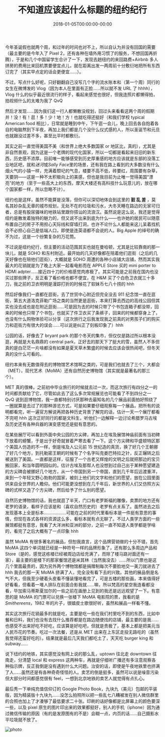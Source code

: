 ﻿---
title: 不知道应该起什么标题的纽约纪行
tags: [游记]
date: 2018-01-05T00:00:00-00:00
---

今年圣诞假也就两个周，和过年的时间也对不上，所以自认为并没有回国的需要（最主要的是今年入了 Pixel 2，还有各种在墙外用习惯了的服务，不想回国再折腾），于是和几个中国留学生合计了一下，发现去趟纽约的来回路费+Airbnb 多人拼房的费用比来回机票要便宜点儿，就在距离出发一两周前十分敷衍地把所有东西订完了（其实早点定的话会更便宜……）。

不过，写点什么好呢，只好翻翻自己没写几个字的流水账本和（第一个周）同行的女生在微博发的 Vlog（因为本人在里面有正脸……所以就不发 URL 了 hhhh），Vlog 什么的似乎最近很流行的样子，看起来感觉也很好，但我连照片都懒得拍，拍视频什么的太难为我了 QvQ

<!--truncate-->

然后才发现……因为我们这一行人都懒散没规划，回过头来看看这两个周的假期并！没！有！逛！多！少！地！方！也就吃得还挺好（和我们学校 typical American food 相比），日常就是睡到中午，下午逛一会儿，晚上回去各自抱着各自的电脑熬到下半夜，再加上我们都是几个没什么仪式感的人，所以圣诞节和元旦也就跟没过差不多，甚至比平时都敷衍。

其实之前一直觉得美国不美（和世界上绝大多数国家 or 地区比，真的），尤其是非自然景观，因为这是一个老牌的现代化国家，所以一切都是看起来旧旧的新东西，历史感不浓厚。目前唯一能够感受到历史厚重感的地方应该就是东部的没落工业地区吧，就和*迷河*或*Sally Face*里的场景，还有我在路上看到的大多数没有什么烟火气的小镇一样，充满着颓圮的气息，楼要不高不低，砖要红，周围要有杂草，天要阴——这是一种不太积极向上的美感，但也是我目前为止唯一觉得美国“漂亮”的地方（至于一些高大上的东西，摩天大楼还有高科技什么玩意儿的，放在哪个国家都一样，所以忽略不计）。

纽约也是这样，虽然不能算是没落，但你可以深切地体会到这里的 **脏 乱 差** ，莫名其妙杂乱无章的城市规划，无处不在的垃圾和污水，大冬天睡在路边的无家可归者，总是有股尿骚味的地铁站里跟你搭讪的流浪汉。虽然说是这么说，我还是觉得纽约是散发着独特的魅力的，但又说不出来到底为什么——也许她的居民可以随意布置自己的房子不用担心天际线和穿墙打洞，也许不论什么人都能来这儿呆着找机会不必担心自己是低端人口，即使是连英语都不会说的人。Big Apple 的绰号的确不为过，这是一个纷繁复杂的万花筒。

不过说是纽约纪行，但主要的活动范围其实也就在曼哈顿，尤其是比较靠南的那一块儿，就是 SOHO 和东村附近。最开始的几天好像都在陪着他们逛街（之后的几天好像也在陪他们逛街），大概就是 SOHO 周遭的各种小店铺大店铺，然而其实我最大的花销就是为了晚上大家一起看电影而在 APPLE Store 买的 mini porter to HDMI adpter……接近四十刀的价格感觉肉疼极了。其实可能是之前我在国内也没买过那些牌子，反正看了看价格也都不便宜，在 H&M 买了个白色卫衣就三十多刀，我之前的卫衣明明是漫踪打折的时候花了软妹币七八十捞的 hhh

然后好像我们一直都在逛街，去了世贸中心附近但完全没去 911 纪念馆一直在逛街，第五大道洛克菲勒广场之类的当然更是逛街，本来打算去西边的高线公园但其实也没去成也是在附近逛街……可是因为去的时候只带了个书包连箱子都没带，回来的时候也只带了个书包，也就买了件卫衣买了条裤子，回来的时候都穿身上了，也没有什么购物体验可以分享（这次旅行之后我发现我之前真的对男孩子们的购买力和逛街力有很大的误会……可以说是纠正了刻板印象了）hhh

公园的话，好像去了 bryant park 的那个冬天的集市，但仅仅是路过所以根本没逛，再就是大名鼎鼎的 central park，正好去的那天下了挺大的雪，虽然人不多但真的是白茫茫一片啥都没有如果是夏天草木繁盛的时候去应该会很热闹吧，但冬天真的没什么可看的。

纽约本来有无数值得去的博物馆艺术馆啊之类的，可是我们也就去了三个，大都会（MET），现代艺术（MoMA）还有自然历史博物馆（其实就是最著名的那三个）。

MET 真的很棒，之前初中毕业旅行的时候就去过一次，而这次旅行有四分之一的时间都贡献给了它，尽管如此去了这么多次常规展览也可能看了不到四分之一 QvQ 说到逛博物馆，我一直都特别讨厌那种去最知名的几个展品前面拍好照绕了一圈就算是去过了的那种游览方式，可是如果要仔细观察每一个展品，把所有的说明都看完，听一遍官方解说再把各种历史背景了解完的话，估计一天一个展厅都看不完吧 hhh 这次正好同行的都是文科生，听他们一边解释一边讨论希腊罗马古埃及历史还有各种兵器的演变感觉还是挺有意思的。

在某些展厅可以看到外面中央公园的方尖碑，再加上在埃及展馆神庙前面有当初碑下放着的螃蟹，于是出于好奇就冒着严寒去看了一下。这个方尖碑和华盛顿特区那个美国人仿造的不一样，倒是埃及人公元前 15 世纪造的真货，换了好几个王朝挪了好几个地方，到托勒密王朝的时候有了个名字叫克娄巴特拉之针，反正辗转之后被送到了美国。一直都是这样，征服了一个古老又辉煌的文明之后就把那边的宝贝搬回家，和当年圆明园似的。估计古埃及那帮人也没想到过自己出于某种愿望建造的方尖碑会被挪好几个地方，从一个帝国到另一个帝国，直到几千年后远渡重洋，来到一个年轻又野心勃勃的国家，被刻上他们的文字和他们的愿望，放在公园里面供来自全世界的人瞻仰。他们可能更没想到在几千年后，新世界的人们又仿照方尖碑的式样又造了个方尖碑，然后给予了什么别的愿望。

自然历史博物馆的话，我也就逛了半天，门口有老罗斯福的雕像，卖票的地方还有老罗的语录，看样子应该是和（喜欢自然历史的）老罗有点关系了。虽然进去之后发现基本上全是标本………………可能在之前的时代里看标本是一件挺有意思的事情，但现在各式各样的资源这么多，看标本就有点无聊了。不过人类学方面的一些展馆都挺有意思，我看了大洋洲和亚洲的部分，之前一直不知道人类学都是学啥的，看完了之后大概有了一点印象 hhh

虽然 MoMA 有很多著名的展品，但恕我直言，这个品牌营销做的十分不错，首先 MoMA 这四个单词就已经是一种符号一样的品牌形象了，还有那么多周边产品和 Store（是的，感觉这栋楼已经被周边店给充满了，而除了楼马路对面还有一家），最主要的是楼下的那家餐馆还是米其林（当然我没去）……所以门票也是这几个里面最贵的，因为另外两个博物馆都是捐赠制每次不要脸地交一美刀就进去了 hhh 我去的那一天 MoMA 挤满了人，完全没有看下去的兴致。其他的展品倒是名气不大，但我至少硬着头皮看不懂装懂地看完了，可是五楼的那些画，本来值得好好看看，但看着一堆人排队在前面合影我就……嘛，所以梵高的星空我连看都没看，毕加索马蒂斯夏加尔的一些之前在画册上见到的我还是远远观望了一下。有意思的是 MoMA 的门票可以兑换一张楼下 MoMA 电影院的票，我看的是*Smithereens*，1982 年的片子，很嬉皮士歌很好听，虽然和展品一样看不懂。

其实这次旅行花销最多的就是吃，主要是吃一些在我们村里吃不到的东西，比如中餐和日料，我们也没有去找什么推荐都是在路边随便找的店铺，最主要的是我……也感受不出来好吃不好吃，应该算是好吃吧，但就是贵极了，基本上都是把美元当人民币花的节奏。吃过一次法餐，还是从 MET 出来在上东区走投无路吃的（虽然我觉得还蛮好吃的）。结果就是最后几天我们都吃土了，天天吃 burger king 和 subway……

说下纽约的地铁，其实感觉没有网上说的那么乱，uptown 往北走 downtown 往南走，分清楚 local 和 express 这两种车，再就是仔细听广播还有多注意观察各种指示牌，反正我倒是没有遇到什么大问题。治安的话，即使是午夜地铁里也挤满了人……虽然还是有各种奇奇怪怪的人。卖艺的倒是挺多，虽然可以说是噪音污染但大部分时间都感觉很有 feel，一想到北京地铁的卖艺人就觉得有点扎心。

最后秀一下单纯充值信仰订的 Google Photo Book，九块九（美元）包邮的平装版，因为精装版十九块九……没怎么拍照所以把一些乱七八糟被发在别人微信群里的合照也加上了才凑够了最低要求二十张。印刷的话好像都是比屏幕上的颜色要深一些，以及 pixel 原生的图片印出来的效果都挺好，别人的手机（iphone）因为通过微信传输的原因（有的是发原图有的不是）会糊一点，内页的话……自己摄影水平垃圾就不放了。

![photo](http://images2.imagebam.com/4c/3b/0d/d1db95714051993.jpg)
